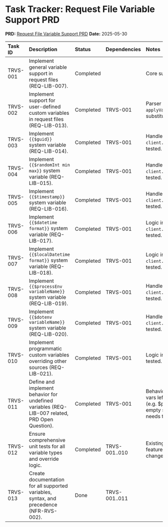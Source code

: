 # Task Tracker: Request File Variable Support PRD

**PRD:** [Request File Variable Support PRD](./request_variable_support_prd.md)
**Date:** 2025-05-30

| Task ID | Description                                                                                          | Status    | Dependencies | Notes                                                                                    |
| :------ | :--------------------------------------------------------------------------------------------------- | :-------- | :----------- | :--------------------------------------------------------------------------------------- |
| TRVS-001| Implement general variable support in request files (REQ-LIB-007).                                     | Completed |              | Core substitution logic exists.                                                          |
| TRVS-002| Implement support for user-defined custom variables in request files (REQ-LIB-013).                    | Completed | TRVS-001     | Parser handles `@name = value`, `applyVariables` in client.go substitutes.               |
| TRVS-003| Implement `{{$guid}}` system variable (REQ-LIB-014).                                                   | Completed | TRVS-001     | Handled in `client.go:substituteSystemVariables`, tested.                                |
| TRVS-004| Implement `{{$randomInt min max}}` system variable (REQ-LIB-015).                                      | Completed | TRVS-001     | Handled in `client.go:substituteSystemVariables`, tested.                                |
| TRVS-005| Implement `{{$timestamp}}` system variable (REQ-LIB-016).                                              | Completed | TRVS-001     | Handled in `client.go:substituteSystemVariables`, tested.                                |
| TRVS-006| Implement `{{$datetime format}}` system variable (REQ-LIB-017).                                        | Completed | TRVS-001     | Logic in `client.go:substituteSystemVariables`, tested.                                  |
| TRVS-007| Implement `{{$localDatetime format}}` system variable (REQ-LIB-018).                                   | Completed | TRVS-001     | Logic in `client.go:substituteSystemVariables`, tested.                                  |
| TRVS-008| Implement `{{$processEnv variableName}}` system variable (REQ-LIB-019).                                | Completed | TRVS-001     | Handled in `client.go:substituteSystemVariables`, tested.                                |
| TRVS-009| Implement `{{$dotenv variableName}}` system variable (REQ-LIB-020).                                    | Completed | TRVS-001     | Handled in `client.go:substituteSystemVariables`, tested.                                |
| TRVS-010| Implement programmatic custom variables overriding other sources (REQ-LIB-021).                        | Completed | TRVS-001     | Logic in `client.go:ExecuteFile`, tested.                                                |
| TRVS-011| Define and implement behavior for undefined variables (REQ-LIB-007 related, PRD Open Question).        | Completed | TRVS-001     | Behavior defined: undefined custom vars left as-is; undefined system vars (e.g. $processEnv, $dotenv) become empty string. Tested. Documentation needs to clearly reflect this. |
| TRVS-012| Ensure comprehensive unit tests for all variable types and override logic.                             | Completed | TRVS-001..010| Existing tests cover implemented features. Review coverage if major changes occur.       |
| TRVS-013| Create documentation for all supported variables, syntax, and precedence (NFR-RVS-002).                | Done      | TRVS-001..011|                                                                                          | 
